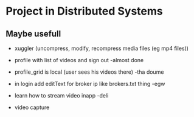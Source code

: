 # Project in Distributed Systems

## Maybe usefull

* xuggler (uncompress, modify, recompress media files (eg mp4 files))


* profile with list of videos and sign out -almost done
* profile_grid is local (user sees his videos there) -tha doume
* in login add editText for broker ip like brokers.txt thing -egw
* learn how to stream video inapp -deli
* video capture
